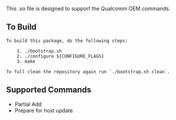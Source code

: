 This .so file is designed to support the Qualcomm OEM commands.

## To Build
```
To build this package, do the following steps:

    1. ./bootstrap.sh
    2. ./configure ${CONFIGURE_FLAGS}
    3. make

To full clean the repository again run `./bootstrap.sh clean`.
```

## Supported Commands
- Partial Add
- Prepare for host update

